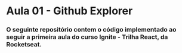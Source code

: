 # Aula 01 - Github Explorer

### O seguinte repositório contem o código implementado ao seguir a primeira aula do curso Ignite - Trilha React, da Rocketseat.
